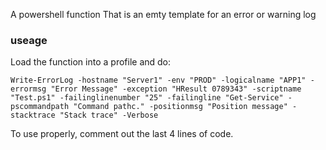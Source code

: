 A powershell function That is an emty template for an error or warning log

### useage

Load the function into a profile and do:

```shell
Write-ErrorLog -hostname "Server1" -env "PROD" -logicalname "APP1" -errormsg "Error Message" -exception "HResult 0789343" -scriptname "Test.ps1" -failinglinenumber "25" -failingline "Get-Service" -pscommandpath "Command pathc." -positionmsg "Position message" -stacktrace "Stack trace" -Verbose
```

To use properly, comment out the last 4 lines of code.
